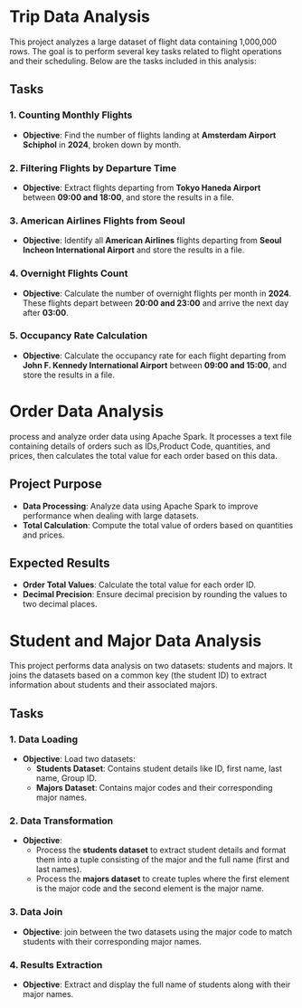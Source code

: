 # Trip Data Analysis

This project analyzes a large dataset of flight data containing 1,000,000 rows. The goal is to perform several key tasks related to flight operations and their scheduling. Below are the tasks included in this analysis:

## Tasks

### 1. Counting Monthly Flights
- **Objective**: Find the number of flights landing at **Amsterdam Airport Schiphol** in **2024**, broken down by month.

### 2. Filtering Flights by Departure Time
- **Objective**: Extract flights departing from **Tokyo Haneda Airport** between **09:00 and 18:00**, and store the results in a file.

### 3. American Airlines Flights from Seoul
- **Objective**: Identify all **American Airlines** flights departing from **Seoul Incheon International Airport** and store the results in a file.

### 4. Overnight Flights Count
- **Objective**: Calculate the number of overnight flights per month in **2024**. These flights depart between **20:00 and 23:00** and arrive the next day after **03:00**.

### 5. Occupancy Rate Calculation
- **Objective**: Calculate the occupancy rate for each flight departing from **John F. Kennedy International Airport** between **09:00 and 15:00**, and store the results in a file.




#  Order Data Analysis

process and analyze order data using Apache Spark. It processes a text file containing details of orders such as IDs,Product Code, quantities, and prices, then calculates the total value for each order based on this data.

## Project Purpose

- **Data Processing**: Analyze data using Apache Spark to improve performance when dealing with large datasets.
- **Total Calculation**: Compute the total value of orders based on quantities and prices.

## Expected Results

- **Order Total Values**: Calculate the total value for each order ID.
- **Decimal Precision**: Ensure decimal precision by rounding the values to two decimal places.





# Student and Major Data Analysis

This project performs data analysis on two datasets: students and majors. It joins the datasets based on a common key (the student ID) to extract information about students and their associated majors.

## Tasks

### 1. Data Loading
- **Objective**: Load two datasets:
  - **Students Dataset**: Contains student details like ID, first name, last name, Group ID.
  - **Majors Dataset**: Contains major codes and their corresponding major names.

### 2. Data Transformation
- **Objective**: 
  - Process the **students dataset** to extract student details and format them into a tuple consisting of the major and the full name (first and last names).
  - Process the **majors dataset** to create tuples where the first element is the major code and the second element is the major name.

### 3. Data Join
- **Objective**: join between the two datasets using the major code to match students with their corresponding major names.

### 4. Results Extraction
- **Objective**: Extract and display the full name of students along with their major names.
